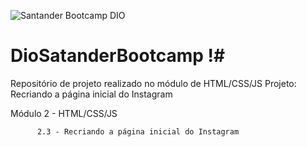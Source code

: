 ![Santander Bootcamp DIO](https://user-images.githubusercontent.com/97911613/177403122-dd97b90e-b031-435c-921a-db9def59ed16.png)
# DioSatanderBootcamp !#


Repositório de projeto realizado no módulo de HTML/CSS/JS
Projeto: Recriando a página inicial do Instagram


Módulo 2 -  HTML/CSS/JS
```
      2.3 - Recriando a página inicial do Instagram
```

